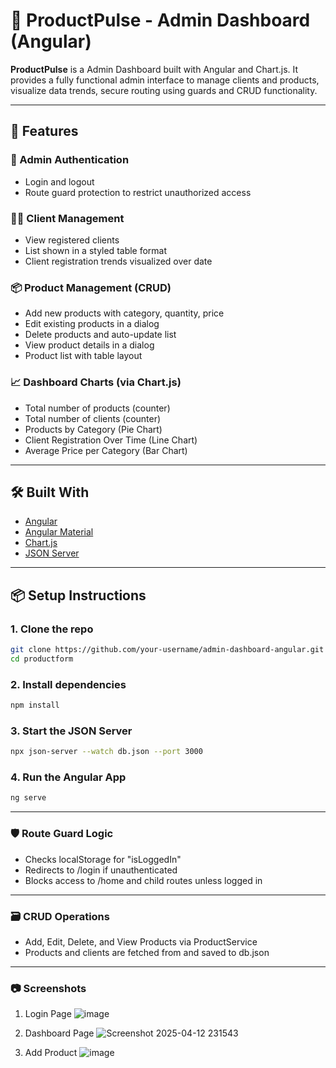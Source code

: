 # 🚀 ProductPulse - Admin Dashboard (Angular)

**ProductPulse** is a Admin Dashboard built with Angular and Chart.js. It provides a fully functional admin interface to manage clients and products, visualize data trends, secure routing using guards and CRUD functionality.

---

## 🚀 Features

### 👤 Admin Authentication
- Login and logout
- Route guard protection to restrict unauthorized access

### 🧑‍💼 Client Management
- View registered clients
- List shown in a styled table format
- Client registration trends visualized over date

### 📦 Product Management (CRUD)
- Add new products with category, quantity, price
- Edit existing products in a dialog
- Delete products and auto-update list
- View product details in a dialog
- Product list with table layout

### 📈 Dashboard Charts (via Chart.js)
- Total number of products (counter)
- Total number of clients (counter)
- Products by Category (Pie Chart)
- Client Registration Over Time (Line Chart)
- Average Price per Category (Bar Chart)

---

## 🛠️ Built With

- [Angular](https://angular.io/)
- [Angular Material](https://material.angular.io/)
- [Chart.js](https://www.chartjs.org/)
- [JSON Server](https://github.com/typicode/json-server)

---

## 📦 Setup Instructions

### 1. Clone the repo
```bash
git clone https://github.com/your-username/admin-dashboard-angular.git
cd productform
```

### 2. Install dependencies
```bash
npm install
```

### 3. Start the JSON Server
```bash
npx json-server --watch db.json --port 3000
```

### 4. Run the Angular App
```bash
ng serve
```

---

### 🛡️ Route Guard Logic
- Checks localStorage for "isLoggedIn"
- Redirects to /login if unauthenticated
- Blocks access to /home and child routes unless logged in

---


### 🗃️ CRUD Operations
- Add, Edit, Delete, and View Products via ProductService
- Products and clients are fetched from and saved to db.json

---

### 📷 Screenshots
1. Login Page
![image](https://github.com/user-attachments/assets/f7e184fe-6589-4459-bf19-bd42d556fddd)

2. Dashboard Page
![Screenshot 2025-04-12 231543](https://github.com/user-attachments/assets/20b9bbf2-f796-4d87-acef-748f5e7259dd)


3. Add Product
![image](https://github.com/user-attachments/assets/7d8300e1-5684-46f9-bf12-8e1cf5a14347)

